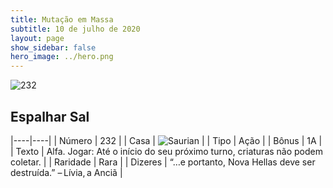 ```yaml
---
title: Mutação em Massa
subtitle: 10 de julho de 2020
layout: page
show_sidebar: false
hero_image: ../hero.png
---
```


![232](https://cdn.keyforgegame.com/media/card_front/pt/479_232_5FVXX7JHH6MH_pt.png)

## Espalhar Sal

|----|----|
| Número | 232 |
| Casa | ![Saurian](https://archonarcana.com/images/thumb/9/9e/Saurian_P.png/22px-Saurian_P.png "Sauro") |
| Tipo | Ação |
| Bônus | 1A |
| Texto | Alfa.  Jogar: Até o início do seu próximo turno, criaturas não podem coletar. |
| Raridade | Rara |
| Dizeres | “…e portanto, Nova Hellas deve ser destruída.” – Lívia, a Anciã |
